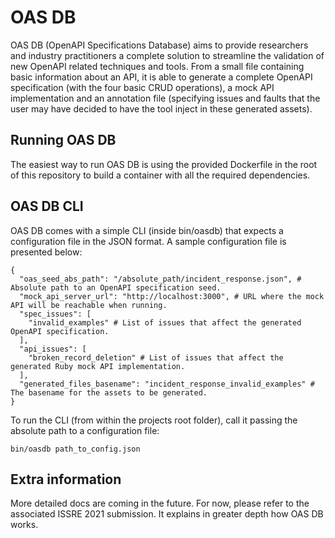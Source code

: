 # OAS DB

OAS DB (OpenAPI Specifications Database) aims to provide researchers and industry practitioners a complete solution to streamline the validation of new OpenAPI related techniques and tools. From a small file containing basic information about an API, it is able to generate a complete OpenAPI specification (with the four basic CRUD operations), a mock API implementation and an annotation file (specifying issues and faults that the user may have decided to have the tool inject in these generated assets).

## Running OAS DB

The easiest way to run OAS DB is using the provided Dockerfile in the root of this repository to build a container with all the required dependencies.

## OAS DB CLI

OAS DB comes with a simple CLI (inside bin/oasdb) that expects a configuration file in the JSON format. A sample configuration file is presented below:

```
{
  "oas_seed_abs_path": "/absolute_path/incident_response.json", # Absolute path to an OpenAPI specification seed.
  "mock_api_server_url": "http://localhost:3000", # URL where the mock API will be reachable when running.
  "spec_issues": [
    "invalid_examples" # List of issues that affect the generated OpenAPI specification.
  ],
  "api_issues": [
    "broken_record_deletion" # List of issues that affect the generated Ruby mock API implementation.
  ],
  "generated_files_basename": "incident_response_invalid_examples" # The basename for the assets to be generated.
}
```

To run the CLI (from within the projects root folder), call it passing the absolute path to a configuration file:

```
bin/oasdb path_to_config.json
```

## Extra information

More detailed docs are coming in the future. For now, please refer to the associated ISSRE 2021 submission. It explains
in greater depth how OAS DB works.
